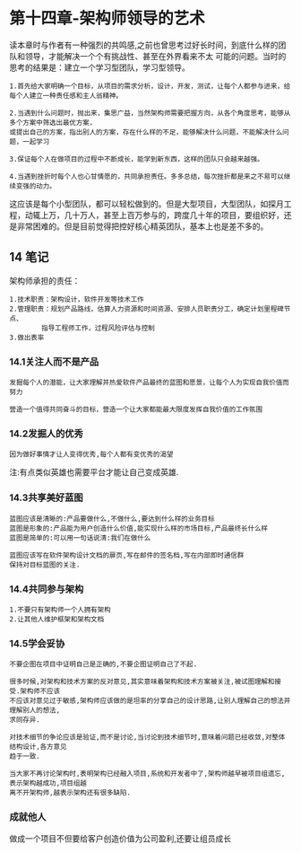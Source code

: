 # 第十四章-架构师领导的艺术

读本章时与作者有一种强烈的共鸣感,之前也曾思考过好长时间，到底什么样的团队和领导，才能解决一个个有挑战性、甚至在外界看来不太
可能的问题。当时的思考的结果是：建立一个学习型团队，学习型领导。


	1.首先给大家明确一个目标，从项目的需求分析，设计，开发，测试，让每个人都参与进来，给每个人建立一种责任感和主人翁精神。

	2.当遇到什么问题时，抛出来，集思广益，当然架构师需要把握方向，从各个角度思考，能够从多个方案中筛选出最优方案，
	或提出自己的方案，指出别人的方案，存在什么样的不足，能够解决什么问题，不能解决什么问题，一起学习
	
	3.保证每个人在做项目的过程中不断成长，能学到新东西，这样的团队只会越来越强。
	
	4.当遇到挫折时每个人也心甘情愿的，共同承担责任。多多总结，每次挫折都是来之不易可以继续变强的动力。
	
	
这应该是每个小型团队，都可以轻松做到的。但是大型项目，大型团队，如探月工程，动辄上万，几十万人，甚至上百万参与的，跨度几十年的项目，要组织好，还是非常困难的。但是目前觉得把控好核心精英团队，基本上也是差不多的。

## 14 笔记

架构师承担的责任：

	1.技术职责：架构设计，软件开发等技术工作
	2.管理职责：规划产品路线，估算人力资源和时间资源、安排人员职责分工，确定计划里程碑节点、
			指导工程师工作，过程风险评估与控制
	3.做出表率
	
### 14.1关注人而不是产品

	发掘每个人的潜能，让大家理解并热爱软件产品最终的蓝图和愿景，让每个人为实现自我价值而努力
	
	营造一个值得共同奋斗的目标，营造一个让大家都能最大限度发挥自我价值的工作氛围

### 14.2发掘人的优秀
	
	因为做好事情才让人变得优秀,每个人都有变优秀的渴望
	
注:有点类似英雄也需要平台才能让自己变成英雄.

### 14.3共享美好蓝图

	蓝图应该是清晰的:产品要做什么,不做什么,要达到什么样的业务目标
	蓝图是形象的:产品能为用户创造什么价值,能实现什么样的市场目标,产品最终长什么样
	蓝图是简单的:可以用一句话说清:我们在做什么
	
	蓝图应该写在软件架构设计文档的扉页,写在邮件的签名档,写在内部即时通信群
	保持对目标蓝图的关注.

### 14.4共同参与架构

	1.不要只有架构师一个人拥有架构
	2.让其他人维护框架和架构文档
	
### 14.5学会妥协

	不要企图在项目中证明自己是正确的,不要企图证明自己了不起.
	
	很多时候,对架构和技术方案的反对意见,其实意味着架构和技术方案被关注,被试图理解和接受.架构师不应该
	不应该对意见过于敏感,架构师应该做的是坦率的分享自己的设计思路,让别人理解自己的想法并理解别人的想法,
	求同存异.
	
	对技术细节的争论应该是验证,而不是讨论,当讨论到技术细节时,意味着问题已经收敛,对整体结构设计,各方意见
	趋于一致.
	
	当大家不再讨论架构时,表明架构已经融入项目,系统和开发者中了,架构师越早被项目组遗忘,表示架构越成功,项目组越
	离不开架构师,越表示架构还有很多缺陷.
	
### 成就他人

做成一个项目不但要给客户创造价值为公司盈利,还要让组员成长
	
	
	






